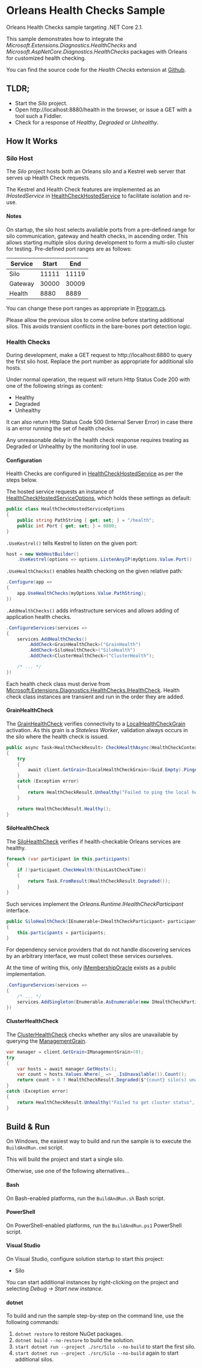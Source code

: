 # Orleans Health Checks Sample

Orleans Health Checks sample targeting .NET Core 2.1.

This sample demonstrates how to integrate the *Microsoft.Extensions.Diagnostics.HealthChecks* and *Microsoft.AspNetCore.Diagnostics.HealthChecks* packages with Orleans for customized health checking.

You can find the source code for the *Health Checks* extension at [Github](https://github.com/aspnet/Extensions).

## TLDR;

* Start the *Silo* project.
* Open http://localhost:8880/health in the browser, or issue a GET with a tool such a Fiddler.
* Check for a response of *Healthy*, *Degraded* or *Unhealthy*.

## How It Works

### Silo Host

The *Silo* project hosts both an Orleans silo and a Kestrel web server that serves up Health Check requests.

The Kestrel and Health Check features are implemented as an *IHostedService* in [HealthCheckHostedService](./src/Silo/HealthCheckHostedService.cs) to facilitate isolation and re-use.

#### Notes

On startup, the silo host selects available ports from a pre-defined range for silo communication, gateway and health checks, in ascending order.
This allows starting multiple silos during development to form a multi-silo cluster for testing.
Pre-defined port ranges are as follows:

|Service|Start|End|
|---|---|---|
| Silo | 11111 | 11119 |
| Gateway | 30000 | 30009 |
| Health | 8880 | 8889 |

You can change these port ranges as appropriate in [Program.cs](./src/Silo/Program.cs).

Please allow the previous silos to come online before starting additional silos.
This avoids transient conflicts in the bare-bones port detection logic.

### Health Checks

During development, make a GET request to http://localhost:8880 to query the first silo host. Replace the port number as appropriate for additional silo hosts.

Under normal operation, the request will return Http Status Code 200 with one of the following strings as content:

* Healthy
* Degraded
* Unhealthy

It can also return Http Status Code 500 (Internal Server Error) in case there is an error running the set of health checks.

Any unreasonable delay in the health check response requires treating as Degraded or Unhealthy by the monitoring tool in use.

#### Configuration

Health Checks are configured in [HealthCheckHostedService](./src/Silo/HealthCheckHostedService.cs) as per the steps below.

The hosted service requests an instance of [HealthCheckHostedServiceOptions](./src/Silo/HealthCheckHostedServiceOptions.cs), which holds these settings as default:

```csharp
public class HealthCheckHostedServiceOptions
{
    public string PathString { get; set; } = "/health";
    public int Port { get; set; } = 8880;
}
```

`.UseKestrel()` tells Kestrel to listen on the given port:

``` csharp
host = new WebHostBuilder()
    .UseKestrel(options => options.ListenAnyIP(myOptions.Value.Port))
```

`.UseHealthChecks()` enables health checking on the given relative path:

``` csharp
.Configure(app =>
{
    app.UseHealthChecks(myOptions.Value.PathString);
})
```

`.AddHealthChecks()` adds infrastructure services and allows adding of application health checks.

``` csharp
.ConfigureServices(services =>
{
    services.AddHealthChecks()
        .AddCheck<GrainHealthCheck>("GrainHealth")
        .AddCheck<SiloHealthCheck>("SiloHealth")
        .AddCheck<ClusterHealthCheck>("ClusterHealth");

    /* ... */
})
```

Each health check class must derive from [Microsoft.Extensions.Diagnostics.HealthChecks.IHealthCheck](https://github.com/aspnet/Extensions/blob/master/src/HealthChecks/Abstractions/src/IHealthCheck.cs).
Health check class instances are transient and run in the order they are added.

#### GrainHealthCheck

The [GrainHealthCheck](./src/Silo/GrainHealthCheck.cs) verifies connectivity to a [LocalHealthCheckGrain](./src/Grains/LocalHealthCheckGrain.cs) activation.
As this grain is a *Stateless Worker*, validation always occurs in the silo where the health check is issued.

``` csharp
public async Task<HealthCheckResult> CheckHealthAsync(HealthCheckContext context, CancellationToken cancellationToken = default)
{
    try
    {
        await client.GetGrain<ILocalHealthCheckGrain>(Guid.Empty).PingAsync();
    }
    catch (Exception error)
    {
        return HealthCheckResult.Unhealthy("Failed to ping the local health check grain.", error);
    }

    return HealthCheckResult.Healthy();
}
```

#### SiloHealthCheck

The [SiloHealthCheck](./src/Silo/SiloHealthCheck.cs) verifies if health-checkable Orleans services are healthy.

``` csharp
foreach (var participant in this.participants)
{
    if (!participant.CheckHealth(thisLastCheckTime))
    {
        return Task.FromResult(HealthCheckResult.Degraded());
    }
}
```

Such services implement the *Orleans.Runtime.IHealthCheckParticipant* interface.

``` csharp
public SiloHealthCheck(IEnumerable<IHealthCheckParticipant> participants)
{
    this.participants = participants;
}
```

For dependency service providers that do not handle discovering services by an arbitrary interface,
we must collect these services ourselves.

At the time of writing this, only [IMembershipOracle](../../../src/Orleans.Runtime/MembershipService/IMembershipOracle.cs) exists as a public implementation.

``` csharp
.ConfigureServices(services =>
{
    /* ... */
    services.AddSingleton(Enumerable.AsEnumerable(new IHealthCheckParticipant[] { oracle }));
})
```

#### ClusterHealthCheck

The [ClusterHealthCheck](./src/Silo/ClusterHealthCheck.cs) checks whether any silos are unavailable by querying the [ManagementGrain](../../../src/Orleans.Runtime/Core/ManagementGrain.cs).

``` csharp
var manager = client.GetGrain<IManagementGrain>(0);
try
{
    var hosts = await manager.GetHosts();
    var count = hosts.Values.Where(_ => _.IsUnavailable()).Count();
    return count > 0 ? HealthCheckResult.Degraded($"{count} silo(s) unavailable") : HealthCheckResult.Healthy();
}
catch (Exception error)
{
    return HealthCheckResult.Unhealthy("Failed to get cluster status", error);
}
```

## Build & Run

On Windows, the easiest way to build and run the sample is to execute the `BuildAndRun.cmd` script.

This will build the project and start a single silo.

Otherwise, use one of the following alternatives...

#### Bash

On Bash-enabled platforms, run the `BuildAndRun.sh` Bash script.

#### PowerShell

On PowerShell-enabled platforms, run the `BuildAndRun.ps1` PowerShell script.

#### Visual Studio

On Visual Studio, configure solution startup to start this project:

* Silo

You can start additional instances by right-clicking on the project and selecting *Debug -> Start new instance*.

#### dotnet

To build and run the sample step-by-step on the command line, use the following commands:

1. `dotnet restore` to restore NuGet packages.
2. `dotnet build --no-restore` to build the solution.
3. `start dotnet run --project ./src/Silo --no-build` to start the first silo.
3. `start dotnet run --project ./src/Silo --no-build` again to start additional silos.
